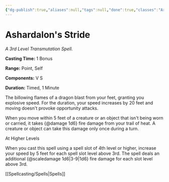 ```yaml
---
{"dg-publish":true,"aliases":null,"tags":null,"done":true,"classes":"Artificer, Ranger, Sorcerer, Wizard,","spellLevel":3,"school":"Transmutation","source":"FTD","permalink":"/spells/ashardalon-s-stride/","dgHomeLink":false,"dgPassFrontmatter":true}
---
```


# Ashardalon's Stride
*A 3rd Level Transmutation Spell.*

**Casting Time:** 1 Bonus

**Range:** Point, Self

**Components:** V S 

**Duration:** Timed, 1 Minute

The billowing flames of a dragon blast from your feet, granting you explosive speed. For the duration, your speed increases by 20 feet and moving doesn't provoke opportunity attacks.



When you move within 5 feet of a creature or an object that isn't being worn or carried, it takes {@damage 1d6} fire damage from your trail of heat. A creature or object can take this damage only once during a turn.

At Higher Levels

When you cast this spell using a spell slot of 4th level or higher, increase your speed by 5 feet for each spell slot level above 3rd. The spell deals an additional {@scaledamage 1d6|3-9|1d6} fire damage for each slot level above 3rd.

[[Spellcasting/Spells|Spells]]